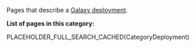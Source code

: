 Pages that describe a [Galaxy deployment](/src/Community/Deployments/index.md).

**List of pages in this category:**

PLACEHOLDER_FULL_SEARCH_CACHED(CategoryDeployment)
